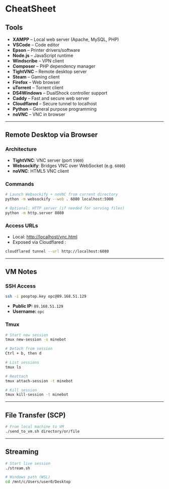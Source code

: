 # CheatSheet

## Tools

- **XAMPP** – Local web server (Apache, MySQL, PHP)
- **VSCode** – Code editor
- **Epson** – Printer drivers/software
- **Node.js** – JavaScript runtime
- **Windscribe** – VPN client
- **Composer** – PHP dependency manager
- **TightVNC** – Remote desktop server
- **Steam** – Gaming client
- **Firefox** – Web browser
- **uTorrent** – Torrent client
- **DS4Windows** – DualShock controller support
- **Caddy** – Fast and secure web server
- **Cloudflared** – Secure tunnel to localhost
- **Python** – General purpose programming
- **noVNC** – VNC in browser

---

## Remote Desktop via Browser

### Architecture

- **TightVNC**: VNC server (port `5900`)
- **Websockify**: Bridges VNC over WebSocket (e.g. `6080`)
- **noVNC**: HTML5 VNC client

### Commands

```bash
# Launch Websockify + noVNC from current directory
python -m websockify --web . 6080 localhost:5900

# Optional: HTTP server (if needed for serving files)
python -m http.server 8080
```

### Access URLs

- Local: [http://localhost/vnc.html](http://localhost:6080/vnc.html)
- Exposed via Cloudflared :
```bash
cloudflared tunnel --url http://localhost:6080
```

---

## VM Notes

### SSH Access

```bash
ssh -i pooptop.key opc@89.168.51.129
```

- **Public IP:** `89.168.51.129`
- **Username:** `opc`

### Tmux

```bash
# Start new session
tmux new-session -s minebot

# Detach from session
Ctrl + b, then d

# List sessions
tmux ls

# Reattach
tmux attach-session -t minebot

# Kill session
tmux kill-session -t minebot
```

---

## File Transfer (SCP)

```bash
# From local machine to VM
./send_to_vm.sh directory/or/file
```

---

## Streaming

```bash
# Start live session
./stream.sh

# Windows path (WSL)
cd /mnt/c/Users/user0/Desktop
```

